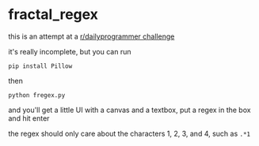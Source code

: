 # fractal_regex

this is an attempt at a [r/dailyprogrammer challenge](http://www.reddit.com/r/dailyprogrammer/comments/2fkh8u/9052014_challenge_178_hard_regular_expression/)

it's really incomplete, but you can run

`pip install Pillow`

then

`python fregex.py`

and you'll get a little UI with a canvas and a textbox, put a regex in the box and hit enter

the regex should only care about the characters 1, 2, 3, and 4, such as `.*1`

